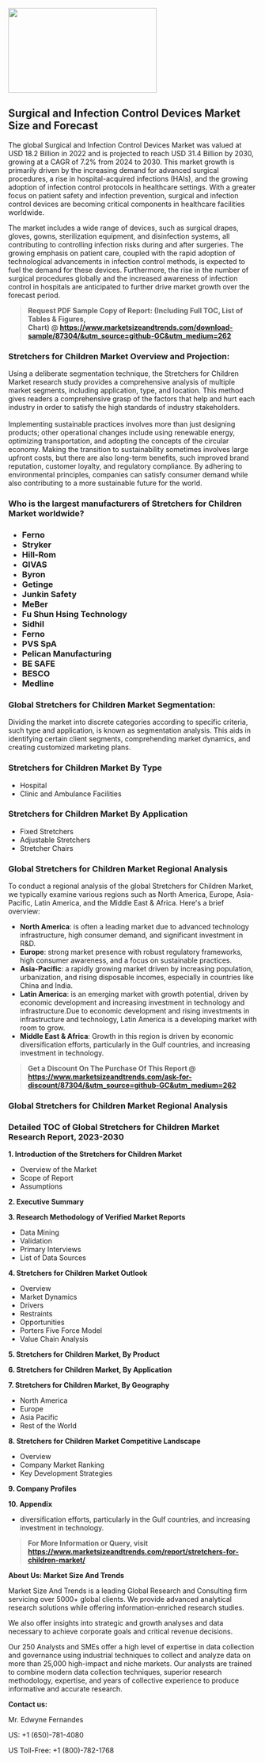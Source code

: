 <p><img class="alignnone size-medium wp-image-20088" src="https://ffe5etoiles.com/wp-content/uploads/2024/12/MST1-300x171.png" alt="" width="300" height="171" /></p><h2>Surgical and Infection Control Devices Market Size and Forecast</h2><p>The global Surgical and Infection Control Devices Market was valued at USD 18.2 Billion in 2022 and is projected to reach USD 31.4 Billion by 2030, growing at a CAGR of 7.2% from 2024 to 2030. This market growth is primarily driven by the increasing demand for advanced surgical procedures, a rise in hospital-acquired infections (HAIs), and the growing adoption of infection control protocols in healthcare settings. With a greater focus on patient safety and infection prevention, surgical and infection control devices are becoming critical components in healthcare facilities worldwide.</p><p>The market includes a wide range of devices, such as surgical drapes, gloves, gowns, sterilization equipment, and disinfection systems, all contributing to controlling infection risks during and after surgeries. The growing emphasis on patient care, coupled with the rapid adoption of technological advancements in infection control methods, is expected to fuel the demand for these devices. Furthermore, the rise in the number of surgical procedures globally and the increased awareness of infection control in hospitals are anticipated to further drive market growth over the forecast period.</p></p><blockquote id="" class=""><strong>Request PDF Sample Copy of Report: (Including Full TOC, List of Tables &amp; Figures, Chart)&nbsp;@&nbsp;<strong><a href="https://www.marketsizeandtrends.com/download-sample/87304/&utm_source=github-GC&utm_medium=262" target="_blank">https://www.marketsizeandtrends.com/download-sample/87304/&utm_source=github-GC&utm_medium=262</a></strong></strong></blockquote><h3 id="" class="">Stretchers for Children Market&nbsp;Overview and Projection:</h3><p id="" class="">Using a deliberate segmentation technique, the Stretchers for Children Market research study provides a comprehensive analysis of multiple market segments, including application, type, and location. This method gives readers a comprehensive grasp of the factors that help and hurt each industry in order to satisfy the high standards of industry stakeholders. <br /> <br />Implementing sustainable practices involves more than just designing products; other operational changes include using renewable energy, optimizing transportation, and adopting the concepts of the circular economy. Making the transition to sustainability sometimes involves large upfront costs, but there are also long-term benefits, such improved brand reputation, customer loyalty, and regulatory compliance. By adhering to environmental principles, companies can satisfy consumer demand while also contributing to a more sustainable future for the world.</p><h3 id="" class="">Who is the largest manufacturers of&nbsp;Stretchers for Children Market worldwide?</h3><h3 class=""><p><ul><li>Ferno </li><li> Stryker </li><li> Hill-Rom </li><li> GIVAS </li><li> Byron </li><li> Getinge </li><li> Junkin Safety </li><li> MeBer </li><li> Fu Shun Hsing Technology </li><li> Sidhil </li><li> Ferno </li><li> PVS SpA </li><li> Pelican Manufacturing </li><li> BE SAFE </li><li> BESCO </li><li> Medline</li></ul></p></h3><h3 id="" class="">Global&nbsp;Stretchers for Children Market Segmentation:</h3><p id="" class="">Dividing the market into discrete categories according to specific criteria, such type and application, is known as segmentation analysis. This aids in identifying certain client segments, comprehending market dynamics, and creating customized marketing plans.</p><h3 id="" class="">Stretchers for Children Market&nbsp;By Type</h3><p><p><ul><li>Hospital</li><li> Clinic and Ambulance Facilities</p></li></ul></p></p><h3 id="" class="">Stretchers for Children Market&nbsp;By Application</h3><p class=""><p><ul><li>Fixed Stretchers</li><li> Adjustable Stretchers</li><li> Stretcher Chairs</li></ul></p></p><h3 id="" class="">Global Stretchers for Children Market Regional Analysis</h3><p id="" class="">To conduct a regional analysis of the global Stretchers for Children Market, we typically examine various regions such as North America, Europe, Asia-Pacific, Latin America, and the Middle East &amp; Africa. Here's a brief overview:</p><ul><li><strong>North America</strong>: is often a leading market due to advanced technology infrastructure, high consumer demand, and significant investment in R&amp;D.</li><li><strong>Europe</strong>: strong market presence with robust regulatory frameworks, high consumer awareness, and a focus on sustainable practices.</li><li><strong>Asia-Pacific</strong>: a rapidly growing market driven by increasing population, urbanization, and rising disposable incomes, especially in countries like China and India.</li><li><strong>Latin America</strong>: is an emerging market with growth potential, driven by economic development and increasing investment in technology and infrastructure.Due to economic development and rising investments in infrastructure and technology, Latin America is a developing market with room to grow.</li><li><strong>Middle East &amp; Africa</strong>: Growth in this region is driven by economic diversification efforts, particularly in the Gulf countries, and increasing investment in technology.</li></ul><blockquote id="" class=""><strong>Get a Discount On The Purchase Of This Report @ <strong><a href="https://www.marketsizeandtrends.com/ask-for-discount/87304/&utm_source=github-GC&utm_medium=262" target="_blank">https://www.marketsizeandtrends.com/ask-for-discount/87304/&utm_source=github-GC&utm_medium=262</a></strong></strong></blockquote><h3 id="" class="">Global Stretchers for Children Market Regional Analysis</h3><h3 id="" class="">Detailed TOC of Global Stretchers for Children Market Research Report, 2023-2030</h3><p id="" class=""><strong>1. Introduction of the Stretchers for Children Market</strong></p><ul><li>Overview of the Market</li><li>Scope of Report</li><li>Assumptions</li></ul><p id="" class=""><strong>2. Executive Summary</strong></p><p id="" class=""><strong>3. Research Methodology of Verified Market Reports</strong></p><ul><li>Data Mining</li><li>Validation</li><li>Primary Interviews</li><li>List of Data Sources</li></ul><p id="" class=""><strong>4. Stretchers for Children Market Outlook</strong></p><ul><li>Overview</li><li>Market Dynamics</li><li>Drivers</li><li>Restraints</li><li>Opportunities</li><li>Porters Five Force Model</li><li>Value Chain Analysis</li></ul><p id="" class=""><strong>5. Stretchers for Children Market, By Product</strong></p><p id="" class=""><strong>6. Stretchers for Children Market, By Application</strong></p><p id="" class=""><strong>7. Stretchers for Children Market, By Geography</strong></p><ul><li>North America</li><li>Europe</li><li>Asia Pacific</li><li>Rest of the World</li></ul><p id="" class=""><strong>8. Stretchers for Children Market Competitive Landscape</strong></p><ul><li>Overview</li><li>Company Market Ranking</li><li>Key Development Strategies</li></ul><p id="" class=""><strong>9. Company Profiles</strong></p><p id="" class=""><strong>10. Appendix</strong></p><ul><li>diversification efforts, particularly in the Gulf countries, and increasing investment in technology.</li></ul><blockquote id="" class=""><strong>For More Information or Query, visit <strong><strong><a href="https://www.marketsizeandtrends.com/report/stretchers-for-children-market/" target="_blank">https://www.marketsizeandtrends.com/report/stretchers-for-children-market/</a></strong></strong></strong></blockquote><p id="" class=""><strong>About Us: Market Size And Trends</strong></p><p id="" class="">Market Size And Trends is a leading Global Research and Consulting firm servicing over 5000+ global clients. We provide advanced analytical research solutions while offering information-enriched research studies.</p><p id="" class="">We also offer insights into strategic and growth analyses and data necessary to achieve corporate goals and critical revenue decisions.</p><p id="" class="">Our 250 Analysts and SMEs offer a high level of expertise in data collection and governance using industrial techniques to collect and analyze data on more than 25,000 high-impact and niche markets. Our analysts are trained to combine modern data collection techniques, superior research methodology, expertise, and years of collective experience to produce informative and accurate research.</p><p id="" class=""><strong>Contact us:</strong></p><p id="" class="">Mr. Edwyne Fernandes</p><p id="" class="">US: +1 (650)-781-4080</p><p id="" class="">US Toll-Free: +1 (800)-782-1768</p>
